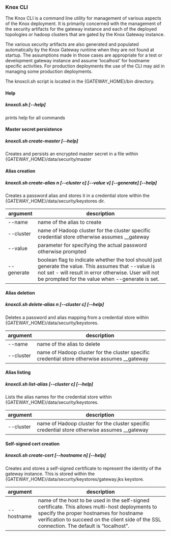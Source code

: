 <!---
   Licensed to the Apache Software Foundation (ASF) under one or more
   contributor license agreements.  See the NOTICE file distributed with
   this work for additional information regarding copyright ownership.
   The ASF licenses this file to You under the Apache License, Version 2.0
   (the "License"); you may not use this file except in compliance with
   the License.  You may obtain a copy of the License at

       http://www.apache.org/licenses/LICENSE-2.0

   Unless required by applicable law or agreed to in writing, software
   distributed under the License is distributed on an "AS IS" BASIS,
   WITHOUT WARRANTIES OR CONDITIONS OF ANY KIND, either express or implied.
   See the License for the specific language governing permissions and
   limitations under the License.
--->

### Knox CLI ###
The Knox CLI is a command line utility for management of various aspects of the Knox deployment. It is primarily concerned with the management of the security artifacts for the gateway instance and each of the deployed topologies or hadoop clusters that are gated by the Knox Gateway instance.

The various security artifacts are also generated and populated automatically by the Knox Gateway runtime when they are not found at startup. The assumptions made in those cases are appropriate for a test or development gateway instance and assume 'localhost' for hostname specific activities. For production deployments the use of the CLI may aid in managing  some production deployments.

The knoxcli.sh script is located in the {GATEWAY_HOME}/bin directory.

#### Help ####
##### knoxcli.sh [--help] #####
prints help for all commands

#### Master secret persistence ####
##### knoxcli.sh create-master [--help] #####
Creates and persists an encrypted master secret in a file within {GATEWAY_HOME}/data/security/master

#### Alias creation ####
##### knoxcli.sh create-alias n [--cluster c] [--value v] [--generate] [--help] #####
Creates a password alias and stores it in a credential store within the {GATEWAY_HOME}/data/security/keystores dir.  

argument | description
---------|-----------
--name|name of the alias to create  
--cluster|name of Hadoop cluster for the cluster specific credential store otherwise assumes __gateway
--value|parameter for specifying the actual password otherwise prompted<br/>
--generate|boolean flag to indicate whether the tool should just generate the value. This assumes that --value is not set - will result in error otherwise. User will not be prompted for the value when --generate is set.		

#### Alias deletion ####
##### knoxcli.sh delete-alias n [--cluster c] [--help] #####
Deletes a password and alias mapping from a credential store within {GATEWAY_HOME}/data/security/keystores.  

argument | description
---------|-----------
--name | name of the alias to delete  
--cluster | name of Hadoop cluster for the cluster specific credential store otherwise assumes __gateway

#### Alias listing ####
##### knoxcli.sh list-alias [--cluster c] [--help] #####
Lists the alias names for the credential store within {GATEWAY_HOME}/data/security/keystores.  

argument | description
---------|-----------
--cluster	|	name of Hadoop cluster for the cluster specific credential store otherwise assumes __gateway

#### Self-signed cert creation ####
##### knoxcli.sh create-cert [--hostname n] [--help] #####
Creates and stores a self-signed certificate to represent the identity of the gateway instance. This is stored within the {GATEWAY_HOME}/data/security/keystores/gateway.jks keystore.  

argument | description
:--------|-----------
--hostname	|	name of the host to be used in the self-signed certificate. This allows multi-host deployments to specify the proper hostnames for hostname verification to succeed on the client side of the SSL connection. The default is “localhost”.

